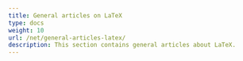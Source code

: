 ```yaml
---
title: General articles on LaTeX
type: docs
weight: 10
url: /net/general-articles-latex/
description: This section contains general articles about LaTeX.
---
```


[//]: # (This brief introduction is supposed to discuss some basic uses for LaTeX.)